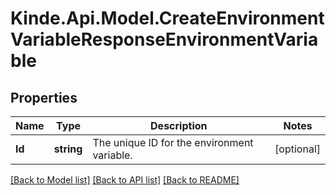 # Kinde.Api.Model.CreateEnvironmentVariableResponseEnvironmentVariable

## Properties

Name | Type | Description | Notes
------------ | ------------- | ------------- | -------------
**Id** | **string** | The unique ID for the environment variable. | [optional] 

[[Back to Model list]](../README.md#documentation-for-models) [[Back to API list]](../README.md#documentation-for-api-endpoints) [[Back to README]](../README.md)

